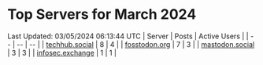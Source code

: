 # Top Servers for March 2024
Last Updated: 03/05/2024 06:13:44 UTC
| Server | Posts | Active Users |
| -- | -- | -- |
| [techhub.social](https://techhub.social/tags/PowerShell) | 8 | 4 |
| [fosstodon.org](https://fosstodon.org/tags/PowerShell) | 7 | 3 |
| [mastodon.social](https://mastodon.social/tags/PowerShell) | 3 | 3 |
| [infosec.exchange](https://infosec.exchange/tags/PowerShell) | 1 | 1 |
